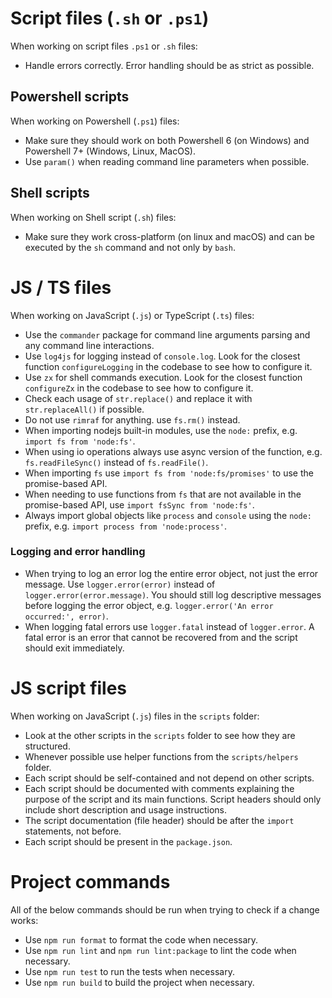 # Script files (`.sh` or `.ps1`)

When working on script files `.ps1` or `.sh` files:

- Handle errors correctly. Error handling should be as strict as possible.

## Powershell scripts

When working on Powershell (`.ps1`) files:

- Make sure they should work on both Powershell 6 (on Windows) and Powershell 7+ (Windows, Linux, MacOS).
- Use `param()` when reading command line parameters when possible.

## Shell scripts

When working on Shell script (`.sh`) files:

- Make sure they work cross-platform (on linux and macOS) and can be executed by the `sh` command and not only by `bash`.

# JS / TS files

When working on JavaScript (`.js`) or TypeScript (`.ts`) files:

- Use the `commander` package for command line arguments parsing and any command line interactions.
- Use `log4js` for logging instead of `console.log`. Look for the closest function `configureLogging` in the codebase to see how to configure it.
- Use `zx` for shell commands execution. Look for the closest function `configureZx` in the codebase to see how to configure it.
- Check each usage of `str.replace()` and replace it with `str.replaceAll()` if possible.
- Do not use `rimraf` for anything. use `fs.rm()` instead.
- When importing nodejs built-in modules, use the `node:` prefix, e.g. `import fs from 'node:fs'`.
- When using io operations always use async version of the function, e.g. `fs.readFileSync()` instead of `fs.readFile()`.
- When importing `fs` use `import fs from 'node:fs/promises'` to use the promise-based API.
- When needing to use functions from `fs` that are not available in the promise-based API, use `import fsSync from 'node:fs'`.
- Always import global objects like `process` and `console` using the `node:` prefix, e.g. `import process from 'node:process'`.

### Logging and error handling

- When trying to log an error log the entire error object, not just the error message. Use `logger.error(error)` instead of `logger.error(error.message)`. You should still log descriptive messages before logging the error object, e.g. `logger.error('An error occurred:', error)`.
- When logging fatal errors use `logger.fatal` instead of `logger.error`. A fatal error is an error that cannot be recovered from and the script should exit immediately.

# JS script files

When working on JavaScript (`.js`) files in the `scripts` folder:

- Look at the other scripts in the `scripts` folder to see how they are structured.
- Whenever possible use helper functions from the `scripts/helpers` folder.
- Each script should be self-contained and not depend on other scripts.
- Each script should be documented with comments explaining the purpose of the script and its main functions. Script headers should only include short description and usage instructions.
- The script documentation (file header) should be after the `import` statements, not before.
- Each script should be present in the `package.json`.

# Project commands

All of the below commands should be run when trying to check if a change works:

- Use `npm run format` to format the code when necessary.
- Use `npm run lint` and `npm run lint:package` to lint the code when necessary.
- Use `npm run test` to run the tests when necessary.
- Use `npm run build` to build the project when necessary.
